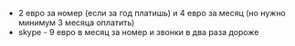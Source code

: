 * 2 евро за номер (если за год платишь) и 4 евро за месяц (но нужно минимум 3 месяца оплатить)
* skype - 9 евро в месяц за номер и звонки в два раза дороже
